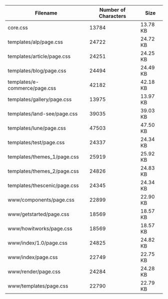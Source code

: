 | Filename                      | Number of Characters | Size     |
| ----------------------------- | -------------------- | -------- |
| core.css                      | 13784                | 13.78 KB |
| templates/alp/page.css        | 24722                | 24.72 KB |
| templates/article/page.css    | 24251                | 24.25 KB |
| templates/blog/page.css       | 24494                | 24.49 KB |
| templates/e-commerce/page.css | 42182                | 42.18 KB |
| templates/gallery/page.css    | 13975                | 13.97 KB |
| templates/land-see/page.css   | 39035                | 39.03 KB |
| templates/lune/page.css       | 47503                | 47.50 KB |
| templates/test/page.css       | 24337                | 24.34 KB |
| templates/themes_1/page.css   | 25919                | 25.92 KB |
| templates/themes_2/page.css   | 24826                | 24.83 KB |
| templates/thescenic/page.css  | 24345                | 24.34 KB |
| www/components/page.css       | 22899                | 22.90 KB |
| www/getstarted/page.css       | 18569                | 18.57 KB |
| www/howitworks/page.css       | 18569                | 18.57 KB |
| www/index/1.0/page.css        | 24825                | 24.82 KB |
| www/index/page.css            | 22749                | 22.75 KB |
| www/render/page.css           | 24284                | 24.28 KB |
| www/templates/page.css        | 22790                | 22.79 KB |